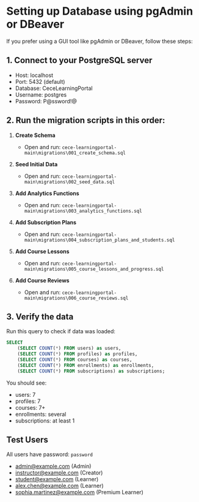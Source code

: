 # Setting up Database using pgAdmin or DBeaver

If you prefer using a GUI tool like pgAdmin or DBeaver, follow these steps:

## 1. Connect to your PostgreSQL server
- Host: localhost
- Port: 5432 (default)
- Database: CeceLearningPortal
- Username: postgres
- Password: P@ssword!@

## 2. Run the migration scripts in this order:

1. **Create Schema**
   - Open and run: `cece-learningportal-main\migrations\001_create_schema.sql`

2. **Seed Initial Data**
   - Open and run: `cece-learningportal-main\migrations\002_seed_data.sql`

3. **Add Analytics Functions**
   - Open and run: `cece-learningportal-main\migrations\003_analytics_functions.sql`

4. **Add Subscription Plans**
   - Open and run: `cece-learningportal-main\migrations\004_subscription_plans_and_students.sql`

5. **Add Course Lessons**
   - Open and run: `cece-learningportal-main\migrations\005_course_lessons_and_progress.sql`

6. **Add Course Reviews**
   - Open and run: `cece-learningportal-main\migrations\006_course_reviews.sql`

## 3. Verify the data

Run this query to check if data was loaded:
```sql
SELECT 
    (SELECT COUNT(*) FROM users) as users,
    (SELECT COUNT(*) FROM profiles) as profiles,
    (SELECT COUNT(*) FROM courses) as courses,
    (SELECT COUNT(*) FROM enrollments) as enrollments,
    (SELECT COUNT(*) FROM subscriptions) as subscriptions;
```

You should see:
- users: 7
- profiles: 7
- courses: 7+
- enrollments: several
- subscriptions: at least 1

## Test Users
All users have password: `password`
- admin@example.com (Admin)
- instructor@example.com (Creator)
- student@example.com (Learner)
- alex.chen@example.com (Learner)
- sophia.martinez@example.com (Premium Learner)